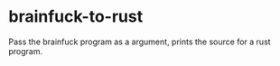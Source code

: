 # brainfuck-to-rust
Pass the brainfuck program as a argument, prints the source for a rust program.
